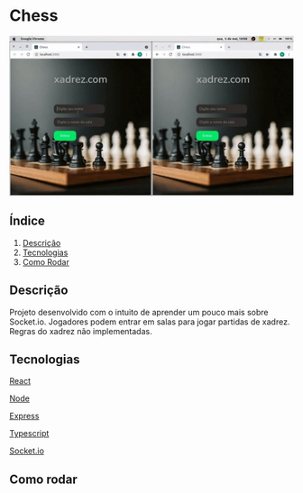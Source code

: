 # Chess

![](chess.gif)
## Índice
  1. [Descrição](#description)
  2. [Tecnologias](#techs)
  3. [Como Rodar](#run)
  
 <div id='description' />
 
## Descrição

Projeto desenvolvido com o intuito de aprender um pouco mais sobre Socket.io. Jogadores podem entrar em salas para jogar partidas de xadrez. Regras do xadrez não implementadas.

<div id='techs' />

## Tecnologias

[React](https://pt-br.reactjs.org/)

[Node](https://nodejs.org/en/)

[Express](https://expressjs.com/pt-br/)

[Typescript](https://www.typescriptlang.org/)

[Socket.io](https://socket.io/)

<div id='run' />

## Como rodar

